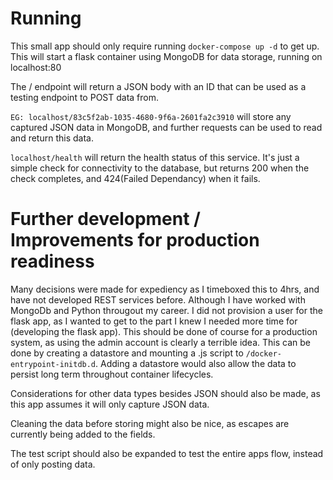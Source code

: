 # Running

This small app should only require running `docker-compose up -d` to get up.
This will start a flask container using MongoDB for data storage, running on localhost:80

The / endpoint will return a JSON body with an ID that can be used as a testing endpoint to POST data from.

`EG: localhost/83c5f2ab-1035-4680-9f6a-2601fa2c3910` will store any captured JSON data in MongoDB, and further requests can be used to read and return this data.

`localhost/health` will return the health status of this service.  It's just a simple check for connectivity to the database, but returns 200 when the check completes, and 424(Failed Dependancy) when it fails.

# Further development / Improvements for production readiness

Many decisions were made for expediency as I timeboxed this to 4hrs, and have not developed REST services before. Although I have worked with MongoDb and Python througout my career.  I did not provision a user for the flask app, as I wanted to get to the part I knew I needed more time for (developing the flask app).  This should be done of course for a production system, as using the admin account is clearly a terrible idea.  This can be done by creating a datastore and mounting a .js script to `/docker-entrypoint-initdb.d`.  Adding a datastore would also allow the data to persist long term throughout container lifecycles.  

Considerations for other data types besides JSON should also be made, as this app assumes it will only capture JSON data.

Cleaning the data before storing might also be nice, as escapes are currently being added to the fields.

The test script should also be expanded to test the entire apps flow, instead of only posting data. 
